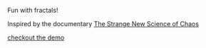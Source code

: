 Fun with fractals!

Inspired by the documentary [The Strange New Science of Chaos](http://www.youtube.com/watch?v=fUsePzlOmxw)

[checkout the demo](https://s3-us-west-2.amazonaws.com/tutorialassets/chaos/chaos.html)